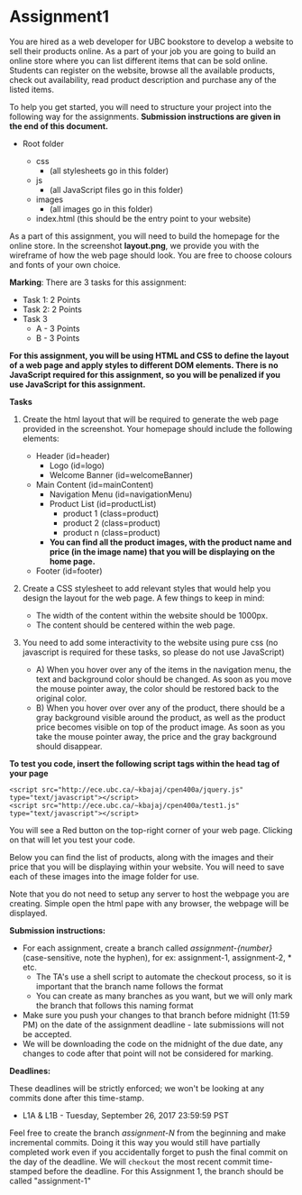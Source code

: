 # Assignment1
You are hired as a web developer for UBC bookstore to develop a website to sell their products online. As a part of your job you are going to build an online store where you can list different items that can be sold online. Students can register on the website, browse all the available products, check out availability, read product description and purchase any of the listed items.

To help you get started, you will need to structure your project into the following way for the assignments. **Submission instructions are given in the end of this document.**

* Root folder <all html files go in this folder>
  * css
    * (all stylesheets go in this folder)
  * js
    * (all JavaScript files go in this folder)
  * images
    * (all images go in this folder)
  * index.html (this should be the entry point to your website)
  
As a part of this assignment, you will need to build the homepage for the online store. In the screenshot **layout.png**, we provide you with the wireframe of how the web page should look. You are free to choose colours and fonts of your own choice.

**Marking**: There are 3 tasks for this assignment:
* Task 1: 2 Points
* Task 2: 2 Points
* Task 3
  * A - 3 Points
  * B - 3 Points

**For this assignment, you will be using HTML and CSS to define the layout of a web page and apply styles to different DOM elements. There is no JavaScript required for this assignment, so you will be penalized if you use JavaScript for this assignment.**

**Tasks**
1. Create the html layout that will be required to generate the web page provided in the screenshot. Your homepage should include the following elements:
    * Header (id=header)
        * Logo (id=logo)
        * Welcome Banner (id=welcomeBanner)
    * Main Content (id=mainContent)
        * Navigation Menu (id=navigationMenu)
        * Product List (id=productList)
            * product 1 (class=product)
            * product 2 (class=product)
            * product n (class=product)
        * **You can find all the product images, with the product name and price (in the image name) that you will be displaying on the home page.**
    * Footer (id=footer)

2. Create a CSS stylesheet to add relevant styles that would help you design the layout for the web page. A few things to keep in mind:
    * The width of the content within the website should be 1000px.
    * The content should be centered within the web page.

3. You need to add some interactivity to the website using pure css (no javascript is required for these tasks, so please do not use JavaScript)
    * A) When you hover over any of the items in the navigation menu, the text and background color should be changed. As soon as you move the mouse pointer away, the color should be restored back to the original color.
    * B) When you hover over over any of the product, there should be a gray background visible around the product, as well as the product price becomes visible on top of the product image. As soon as you take the mouse pointer away, the price and the gray background should disappear.



**To test you code, insert the following script tags within the head tag of your page**
```
<script src="http://ece.ubc.ca/~kbajaj/cpen400a/jquery.js" type="text/javascript"></script>
<script src="http://ece.ubc.ca/~kbajaj/cpen400a/test1.js" type="text/javascript"></script>
```
You will see a Red button on the top-right corner of your web page. Clicking on that will let you test your code.

Below you can find the list of products, along with the images and their price that you will be displaying within your website. You will need to save each of these images into the image folder for use.

Note that you do not need to setup any server to host the webpage you are creating. Simple open the html pape with any browser, the webpage will be displayed.


**Submission instructions:**
* For each assignment, create a branch called *assignment-{number}* (case-sensitive, note the hyphen), for ex: assignment-1, assignment-2, * etc.
    * The TA's use a shell script to automate the checkout process, so it is important that the branch name follows the format
    * You can create as many branches as you want, but we will only mark the branch that follows this naming format
* Make sure you push your changes to that branch before midnight (11:59 PM) on the date of the assignment deadline - late submissions will not be accepted.
* We will be downloading the code on the midnight of the due date, any changes to code after that point will not be considered for marking.


**Deadlines:**

These deadlines will be strictly enforced; we won't be looking at any commits done after this time-stamp.

* L1A & L1B - Tuesday, September 26, 2017 23:59:59 PST

Feel free to create the branch *assignment-N* from the beginning and make incremental commits. Doing it this way you would still have partially completed work even if you accidentally forget to push the final commit on the day of the deadline. We will `checkout` the most recent commit time-stamped before the deadline. For this Assignment 1, the branch should be called "assignment-1"
